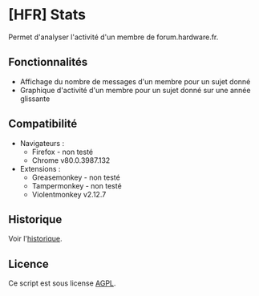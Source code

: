 [HFR] Stats
==================

Permet d'analyser l'activité d'un membre de forum.hardware.fr.

## Fonctionnalités
- Affichage du nombre de messages d'un membre pour un sujet donné
- Graphique d'activité d'un membre pour un sujet donné sur une année glissante

## Compatibilité

- Navigateurs : 
  - Firefox - non testé
  - Chrome v80.0.3987.132
- Extensions :
  - Greasemonkey - non testé
  - Tampermonkey - non testé
  - Violentmonkey v2.12.7

## Historique

Voir l'[historique](CHANGELOG.md).

## Licence

Ce script est sous license [AGPL](LICENSE).

